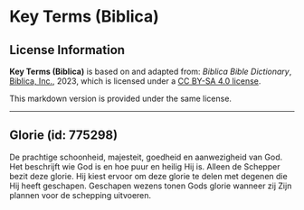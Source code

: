 # Key Terms (Biblica)

## License Information

**Key Terms (Biblica)** is based on and adapted from: _Biblica Bible Dictionary_, [Biblica, Inc.](https://www.biblica.com/), 2023, which is licensed under a [CC BY-SA 4.0 license](https://creativecommons.org/licenses/by-sa/4.0/legalcode.en).

This markdown version is provided under the same license.



--------------------------------

## Glorie (id: 775298)

De prachtige schoonheid, majesteit, goedheid en aanwezigheid van God. Het beschrijft wie God is en hoe puur en heilig Hij is. Alleen de Schepper bezit deze glorie. Hij kiest ervoor om deze glorie te delen met degenen die Hij heeft geschapen. Geschapen wezens tonen Gods glorie wanneer zij Zijn plannen voor de schepping uitvoeren.


